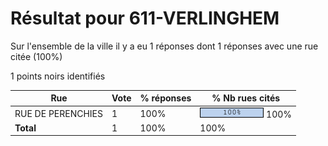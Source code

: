 # Résultat pour 611-VERLINGHEM

Sur l'ensemble de la ville il y a eu 1 réponses dont 1 réponses avec une rue citée (100%)

1 points noirs identifiés

| Rue | Vote | % réponses | % Nb rues cités|
|-----|------|------------|----------------|
| RUE DE PERENCHIES | 1 | 100% | <img src="../../img/bar_100.gif" />&nbsp;100%|
| **Total** | 1 | 100% | 100%|
